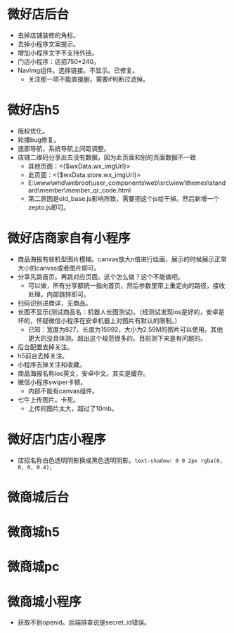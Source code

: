 # 微好店后台
* 去掉店铺装修的角标。
* 去掉小程序文案提示。
* 增加小程序文字不支持外链。
* 门店小程序：店招750*240。
* NavImg组件。选择链接。不显示。已修复。
    - 关注那一项不能直接删，需要if判断过滤掉。

# 微好店h5
* 版权优化。
* 轮播bug修复。
* 底部导航，系统导航上间距调整。
* 店铺二维码分享出去没有数据，因为此页面和别的页面数据不一致
    - 其他页面：<{$wxData.wx_imgUrl}>
    - 此页面：<{$wxData.store.wx_imgUrl}>
    - E:\www\whd\webroot\user_components\web\src\view\themes\standard\member\member_qr_code.html
    - 第二原因是old_base.js影响所致，需要把这个js给干掉。然后新增一个zepto.js即可。

# 微好店商家自有小程序
* 商品海报有些机型图片模糊。canvas放大n倍进行绘画，展示的时候展示正常大小的canvas或者图片即可。
* 分享先跳首页。再跳对应页面。这个怎么做？这个不能做吧。
    - 可以做，所有分享都统一指向首页，然后参数里带上重定向的路径，接收处理，内部跳转即可。
* 扫码识别进商详，无商品。
* 长图不显示(测试商品名：机器人长图测试)。（经测试发现ios是好的，安卓是坏的，怀疑微信小程序在安卓机器上对图片有默认的限制。）
    - 已知：宽度为827，长度为15992，大小为2.59M的图片可以使用。其他更大的没具体测。超出这个规范很多的。目前测下来是有问题的。
* 后台配置去掉关注。
* h5前台去掉关注。
* 小程序去掉关注和收藏。
* 商品海报名称ios英文，安卓中文。其实是缓存。
* 微信小程序swiper卡顿。
    - 内部不能有canvas组件。
* 七牛上传图片。卡死。
    - 上传的图片太大，超过了10mb。

# 微好店门店小程序
* 店招名称白色透明阴影换成黑色透明阴影。```text-shadow: 0 0 2px rgba(0, 0, 0, 0.4);```

# 微商城后台

# 微商城h5

# 微商城pc

# 微商城小程序
* 获取不到openid。后端排查说是secret_id错误。
